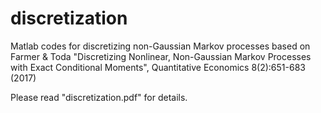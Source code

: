 # discretization
Matlab codes for discretizing non-Gaussian Markov processes
based on Farmer & Toda "Discretizing Nonlinear, Non-Gaussian Markov Processes with Exact Conditional Moments", Quantitative Economics 8(2):651-683 (2017)

Please read "discretization.pdf" for details.
